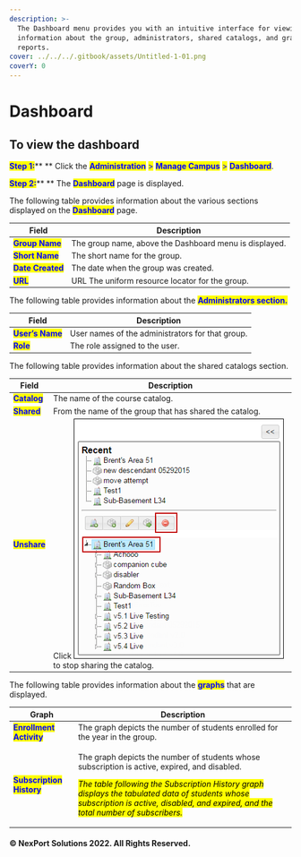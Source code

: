 ```yaml
---
description: >-
  The Dashboard menu provides you with an intuitive interface for viewing
  information about the group, administrators, shared catalogs, and graphical
  reports.
cover: ../../../.gitbook/assets/Untitled-1-01.png
coverY: 0
---
```


# Dashboard

## **To view the dashboard**

<mark style="color:blue;">**Step 1:**</mark>\*\* \*\* Click the <mark style="color:blue;">**Administration**</mark> <mark style="color:blue;">></mark> <mark style="color:blue;">**Manage Campus**</mark> <mark style="color:blue;">></mark> <mark style="color:blue;">**Dashboard**</mark>.

<mark style="color:blue;">**Step 2:**</mark>\*\* \*\* The <mark style="color:blue;">**Dashboard**</mark> page is displayed.

The following table provides information about the various sections displayed on the <mark style="color:blue;">**Dashboard**</mark> page.

| Field                                             | Description                                            |
| ------------------------------------------------- | ------------------------------------------------------ |
| <mark style="color:blue;">**Group Name**</mark>   | The group name, above the Dashboard menu is displayed. |
| <mark style="color:blue;">**Short Name**</mark>   | The short name for the group.                          |
| <mark style="color:blue;">**Date Created**</mark> | The date when the group was created.                   |
| <mark style="color:blue;">**URL**</mark>          | URL The uniform resource locator for the group.        |

The following table provides information about the <mark style="color:blue;">**Administrators section.**</mark>

| Field                                            | Description                                      |
| ------------------------------------------------ | ------------------------------------------------ |
| <mark style="color:blue;">**User’s Name**</mark> | User names of the administrators for that group. |
| <mark style="color:blue;">**Role**</mark>        | The role assigned to the user.                   |

The following table provides information about the shared catalogs section.

| Field                                        | Description                                                                 |
| -------------------------------------------- | --------------------------------------------------------------------------- |
| <mark style="color:blue;">**Catalog**</mark> | The name of the course catalog.                                             |
| <mark style="color:blue;">**Shared**</mark>  | From the name of the group that has shared the catalog.                     |
| <mark style="color:blue;">**Unshare**</mark> | Click ![](../../../.gitbook/assets/Delete.png) to stop sharing the catalog. |

The following table provides information about the <mark style="color:blue;">**graphs**</mark> that are displayed.

| Graph                                                     | Description                                                                                                                                                                                                                                                                                                                                            |
| --------------------------------------------------------- | ------------------------------------------------------------------------------------------------------------------------------------------------------------------------------------------------------------------------------------------------------------------------------------------------------------------------------------------------------ |
| <mark style="color:blue;">**Enrollment Activity**</mark>  | The graph depicts the number of students enrolled for the year in the group.                                                                                                                                                                                                                                                                           |
| <mark style="color:blue;">**Subscription History**</mark> | <p>The graph depicts the number of students whose subscription is active, expired, and disabled.</p><p><em><mark style="background-color:yellow;">The table following the Subscription History graph displays the tabulated data of students whose subscription is active, disabled, and expired, and the total number of subscribers.</mark></em></p> |

#### © NexPort Solutions 2022. All Rights Reserved.
